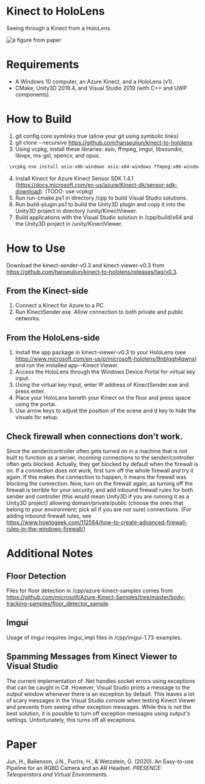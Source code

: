 # Kinect to HoloLens
Seeing through a Kinect from a HoloLens.

![a figure from paper](kinect-to-hololens.jpg)

# Requirements
- A Windows 10 computer, an Azure Kinect, and a HoloLens (v1).
- CMake, Unity3D 2019.4, and Visual Studio 2019 (with C++ and UWP components).

# How to Build
1. git config core.symlinks true (allow your git using symbolic links)
2. git clone --recursive https://github.com/hanseuljun/kinect-to-hololens
3. Using vcpkg, install these libraries: asio, ffmpeg, imgui, libsoundio, libvpx, ms-gsl, opencv, and opus.
```powershell
.\vcpkg.exe install asio:x86-windows asio:x64-windows ffmpeg:x86-windows ffmpeg:x64-windows imgui:x86-windows imgui:x64-windows libsoundio:x86-windows libsoundio:x64-windows libvpx:x86-windows libvpx:x64-windows ms-gsl:x86-windows ms-gsl:x64-windows opencv:x86-windows opencv:x64-windows opus:x86-windows opus:x64-windows
```
4. Install Kinect for Azure Kinect Sensor SDK 1.4.1 (https://docs.microsoft.com/en-us/azure/Kinect-dk/sensor-sdk-download). (TODO: use vcpkg)
5. Run run-cmake.ps1 in directory /cpp to build Visual Studio solutions.
6. Run build-plugin.ps1 to build the Unity3D plugin and copy it into the Unity3D project in directory /unity/KinectViewer.
7. Build applications with the Visual Studio solution in /cpp/build/x64 and the Unity3D project in /unity/KinectViewer.

# How to Use
Download the kinect-sender-v0.3 and kinect-viewer-v0.3 from https://github.com/hanseuljun/kinect-to-hololens/releases/tag/v0.3.  

## From the Kinect-side
1. Connect a Kinect for Azure to a PC.
2. Run KinectSender.exe. Allow connection to both private and public networks.

## From the HoloLens-side
1. Install the app package in kinect-viewer-v0.3 to your HoloLens (see https://www.microsoft.com/en-us/p/microsoft-hololens/9nblggh4qwnx) and run the installed app--Kinect Viewer.
2. Access the HoloLens through the Windows Device Portal for virtual key input.
3. Using the virtual key input, enter IP address of KinectSender.exe and press enter.
4. Place your HoloLens beneth your Kinect on the floor and press space using the portal.
5. Use arrow keys to adjust the position of the scene and d key to hide the visuals for setup.

## Check firewall when connections don't work.
Since the sender/controller often gets turned on in a machine that is not built to function as a server, incoming connections to the sender/controller often gets blocked. Actually, they get blocked by default when the firewall is on. If a connection does not work, first turn off the whole firewall and try it again. If this makes the connection to happen, it means the firewall was blocking the connection. Now, turn on the firewall again, as turning off the firewall is terrible for your security, and add inbound firewall rules for both sender and controller (this would mean Unity3D if you are running it as a Unity3D project) allowing domain/private/public (choose the ones that belong to your environment; pick all if you are not sure) connections. (For adding inbound firewall rules, see https://www.howtogeek.com/112564/how-to-create-advanced-firewall-rules-in-the-windows-firewall/)

# Additional Notes

## Floor Detection
Files for floor detection in /cpp/azure-kinect-samples comes from https://github.com/microsoft/Azure-Kinect-Samples/tree/master/body-tracking-samples/floor_detector_sample.

## Imgui
Usage of imgui requires imgui_impl files in /cpp/imgui-1.73-examples.

## Spamming Messages from Kinect Viewer to Visual Studio
The current implementation of .Net handles socket errors using exceptions that can be caught in C#. However, Visual Studio prints a message to the output window whenever there is an exception by default. This leaves a lot of scary messages in the Visual Studio console when testing Kinect Viewer and prevents from seeing other exception messages. While this is not the best solution, it is possible to turn off exception messages using output's settings. Unfortunately, this turns off all exceptions.

# Paper
Jun, H., Bailenson, J.N., Fuchs, H., & Wetzstein, G. (2020). An Easy-to-use Pipeline for an RGBD Camera and an AR Headset. *PRESENCE: Teleoperators and Virtual Environments*.
